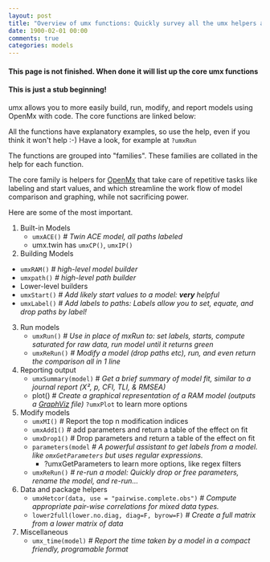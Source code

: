 ```yaml
---
layout: post
title: "Overview of umx functions: Quickly survey all the umx helpers available to you"
date: 1900-02-01 00:00
comments: true
categories: models
---
```


#### This page is not finished. When done it will list up the core umx functions
#### This is just a stub beginning!

umx allows you to more easily build, run, modify, and report models using OpenMx
with code. The core functions are linked below:

All the functions have explanatory examples, so use the help, even if you think it won't help :-)
Have a look, for example at `?umxRun`

The functions are grouped into "families". These families are collated in the help for each function.

The core family is helpers for [OpenMx](http://openmx.psyc.virginia.edu) that take care of repetitive tasks like labeling and start values, and which streamline the work flow of model comparison and graphing, while not sacrificing power.

Here are some of the most important.

1. Built-in Models
	* `umxACE()` *# Twin ACE model, all paths labeled*
	* umx.twin has `umxCP()`, `umxIP()`
2. Building Models
 * `umxRAM()` *# high-level model builder*
 * `umxpath()` *# high-level path builder*
 * Lower-level builders
  * `umxStart()` *# Add likely start values to a model: **very** helpful*
  * `umxLabel()` *# Add labels to paths: Labels allow you to set, equate, and drop paths by label!*
3. Run models
	* `umxRun()` *# Use in place of mxRun to: set labels, starts, compute saturated for raw data, run model until it returns green*
	* `umxReRun()` *# Modify a model (drop paths etc), run, and even return the comparison all in 1 line*
4. Reporting output
	* `umxSummary(model)` # *Get a brief summary of model fit, similar to a journal report (Χ², p, CFI, TLI, & RMSEA)*
	* plot() # *Create a graphical representation of a RAM model (outputs a [GraphViz](http://www.graphviz.org/Gallery.php) file)*
		`?umxPlot` to learn more options
5. Modify models
	* `umxMI()` # Report the top n modification indices
	* `umxAdd1()` # add parameters and return a table of the effect on fit
	* `umxDrop1()` # Drop parameters and return a table of the effect on fit
	* `parameters(model` *# A powerful assistant to get labels from a model. like `omxGetParameters` but uses regular expressions.*
		* ?umxGetParameters to learn more options, like regex filters
	* `umxReRun()` *# re-run a model: Quickly drop or free parameters, rename the model, and re-run...*
6. Data and package helpers
	* `umxHetcor(data, use = "pairwise.complete.obs")` *# Compute appropriate pair-wise correlations for mixed data types.*
	* `lower2full(lower.no.diag, diag=F, byrow=F)`  *# Create a full matrix from a lower matrix of data*
7. Miscellaneous
	* `umx_time(model)`  *# Report the time taken by a model in a compact friendly, programable format*
